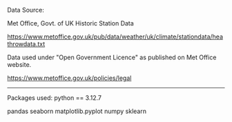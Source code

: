 Data Source:

Met Office, Govt. of UK
Historic Station Data

https://www.metoffice.gov.uk/pub/data/weather/uk/climate/stationdata/heathrowdata.txt

Data used under "Open Government Licence" as published on Met Office website.

https://www.metoffice.gov.uk/policies/legal

----

Packages used:
python == 3.12.7

 pandas 
 seaborn 
 matplotlib.pyplot 
 numpy 
 sklearn



